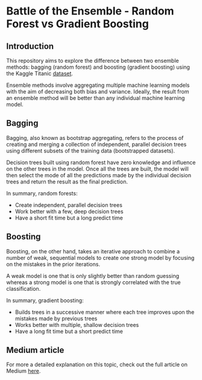 # Battle of the Ensemble - Random Forest vs Gradient Boosting 

## Introduction
This repository aims to explore the difference between two ensemble methods: bagging (random forest) and boosting (gradient 
boosting) using the Kaggle Titanic [dataset](https://medium.com/r/?url=https%3A%2F%2Fwww.kaggle.com%2Fc%2Ftitanic). 

Ensemble methods involve aggregating multiple machine learning models with the aim of decreasing both bias and variance. Ideally,
the result from an ensemble method will be better than any individual machine learning model. 

## Bagging
Bagging, also known as bootstrap aggregating, refers to the process of creating and merging a collection of independent, parallel
decision trees using different subsets of the training data (bootstrapped datasets).

Decision trees built using random forest have zero knowledge and influence on the other trees in the model. Once all the trees 
are built, the model will then select the mode of all the predictions made by the individual decision trees and return the
result as the final prediction.

In summary, random forests:
- Create independent, parallel decision trees
- Work better with a few, deep decision trees
- Have a short fit time but a long predict time

## Boosting
Boosting, on the other hand, takes an iterative approach to combine a number of weak, sequential models to create one strong model
by focusing on the mistakes in the prior iterations.

A weak model is one that is only slightly better than random guessing whereas a strong model is one that is strongly correlated
with the true classification.

In summary, gradient boosting:
- Builds trees in a successive manner where each tree improves upon the mistakes made by previous trees
- Works better with multiple, shallow decision trees 
- Have a long fit time but a short predict time

## Medium article
For more a detailed explanation on this topic, check out the full article on Medium [here]().
